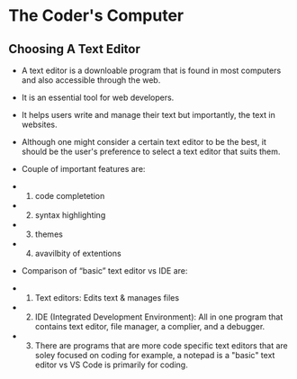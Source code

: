 # The Coder's Computer

## Choosing A Text Editor

- A text editor is a downloable program that is found in most computers and also accessible through the web. 
- It is an essential tool for web developers.
- It helps users write and manage their text but importantly, the text in websites.
- Although one might consider a certain text editor to be the best, it should be the user's preference to select a text editor that suits them. 
- Couple of important features are: 
- 1. code completetion
- 2. syntax highlighting
- 3. themes
- 4. avavilbity of extentions 

- Comparison of “basic” text editor vs IDE are:
- 1. Text editors: Edits text & manages files
- 2. IDE (Integrated Development Environment): All in one program that contains text editor, file manager, a complier, and a debugger. 
- 3. There are programs that are more code specific text editors that are soley focused on coding for example, a notepad is a "basic" text editor vs VS Code is primarily for coding. 
